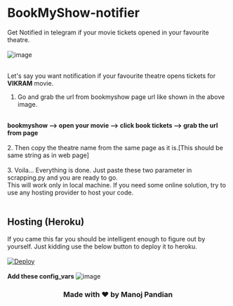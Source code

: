 # BookMyShow-notifier
Get Notified in telegram if your movie tickets opened in your favourite theatre.
<br>
<br>
![image](https://user-images.githubusercontent.com/75692359/170918735-8da774f8-d2f9-4d95-8bdb-363c09638856.png)
<br>
<br>

Let's say you want notification if your favourite theatre opens tickets for **VIKRAM** movie.
1. Go and grab the url from bookmyshow page url like shown in the above image. 
<br>
<strong>bookmyshow --> open your movie --> click book tickets --> grab the url from page</strong>
<br>
<br>
2. Then copy the theatre name from the same page as it is.[This should be same string as in web page]
<br><br>
3. Voila... Everything is done. Just paste these two parameter in scrapping.py and you are ready to go.
<br>
This will work only in local machine. If you need some online solution, try to use any hosting provider to host your code.
<br><br>

## Hosting (Heroku)

If you came this far you should be intelligent enough to figure out by yourself. Just kidding use the below button to deploy it to heroku.<br><br>
[![Deploy](https://www.herokucdn.com/deploy/button.svg)](https://heroku.com/deploy)
<br><br>**Add these config_vars**
![image](https://user-images.githubusercontent.com/75692359/170926888-f712c876-65e8-4ed5-ad58-d247dec3e0e9.png)

<h3 style="text-align:center;">Made with ♥️ by Manoj Pandian</h3>

